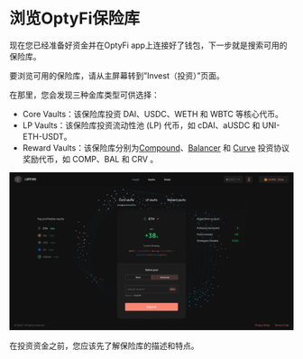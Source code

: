 # 浏览OptyFi保险库

现在您已经准备好资金并在OptyFi app上连接好了钱包，下一步就是搜索可用的保险库。

要浏览可用的保险库，请从主屏幕转到”Invest（投资）”页面。

在那里，您会发现三种金库类型可供选择：

* Core Vaults：该保险库投资 DAI、USDC、WETH 和 WBTC 等核心代币。
* LP Vaults：该保险库投资流动性池 (LP) 代币，如 cDAI、aUSDC 和 UNI-ETH-USDT。
* Reward Vaults：该保险库分别为[Compound](https://compound.finance)、[Balancer](https://balancer.fi) 和 [Curve](https://curve.fi) 投资协议奖励代币，如 COMP、BAL 和 CRV 。

![在这里搜索OptyFi上可用的保险库](../../.gitbook/assets/invest-1.svg)

在投资资金之前，您应该先了解保险库的描述和特点。
